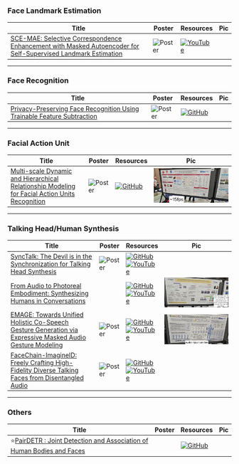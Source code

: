 ### Face Landmark Estimation
|Title|Poster|Resources|Pic|
|------|------|------|------|
| [SCE-MAE: Selective Correspondence Enhancement with Masked Autoencoder for Self-Supervised Landmark Estimation](https://openaccess.thecvf.com/content/CVPR2024/html/Yin_SCE-MAE_Selective_Correspondence_Enhancement_with_Masked_Autoencoder_for_Self-Supervised_Landmark_CVPR_2024_paper.html) | ![Poster](https://cvpr.thecvf.com/media/PosterPDFs/CVPR%202024/30445.png?t=1715379396.8552032) | [![YouTube](https://img.shields.io/badge/YouTube-%23FF0000.svg?style=for-the-badge&logo=YouTube&logoColor=white)](https://www.youtube.com/watch?v=fd6Z4mRNJS4)

---

### Face Recognition
|Title|Poster|Resources|Pic|
|------|------|------|------|
| [Privacy-Preserving Face Recognition Using Trainable Feature Subtraction](https://openaccess.thecvf.com/content/CVPR2024/html/Mi_Privacy-Preserving_Face_Recognition_Using_Trainable_Feature_Subtraction_CVPR_2024_paper.html) | ![Poster](https://cvpr.thecvf.com/media/PosterPDFs/CVPR%202024/30804.png?t=1717337891.6986322) | [![GitHub](https://img.shields.io/github/stars/Tencent/TFace?style=social)](https://github.com/Tencent/TFace/tree/master/recognition/tasks/minusface) 

---

### Facial Action Unit
|Title|Poster|Resources|Pic|
|------|------|------|------|
| [Multi-scale Dynamic and Hierarchical Relationship Modeling for Facial Action Units Recognition](https://openaccess.thecvf.com/content/CVPR2024/html/Wang_Multi-scale_Dynamic_and_Hierarchical_Relationship_Modeling_for_Facial_Action_Units_CVPR_2024_paper.html) | ![Poster](https://cvpr.thecvf.com/media/PosterPDFs/CVPR%202024/29919.png?t=1717304508.975803) | [![GitHub](https://img.shields.io/github/stars/CVI-SZU/MDHR?style=social)](https://github.com/CVI-SZU/MDHR) | ![Pic](https://github.com/HeChengHui/CVPR2024/blob/main/Papers/Topics/Face/assets/WhatsApp%20Image%202024-07-03%20at%2011.03.19.jpeg)

---

### Talking Head/Human Synthesis
|Title|Poster|Resources|Pic|
|------|------|------|------|
| [SyncTalk: The Devil is in the Synchronization for Talking Head Synthesis](https://openaccess.thecvf.com/content/CVPR2024/html/Peng_SyncTalk_The_Devil_is_in_the_Synchronization_for_Talking_Head_CVPR_2024_paper.html) | ![Poster](https://github.com/HeChengHui/CVPR2024/blob/main/Papers/Topics/Face/assets/31254.png) | [![GitHub](https://img.shields.io/github/stars/ziqiaopeng/SyncTalk?style=social)](https://github.com/ziqiaopeng/SyncTalk) <br> [![YouTube](https://img.shields.io/badge/YouTube-%23FF0000.svg?style=for-the-badge&logo=YouTube&logoColor=white)](https://www.youtube.com/watch?v=j1TG2-qHDqE)
| [From Audio to Photoreal Embodiment: Synthesizing Humans in Conversations](https://openaccess.thecvf.com/content/CVPR2024/html/Ng_From_Audio_to_Photoreal_Embodiment_Synthesizing_Humans_in_Conversations_CVPR_2024_paper.html)| | [![GitHub](https://img.shields.io/github/stars/facebookresearch/audio2photoreal?style=social)](https://github.com/facebookresearch/audio2photoreal) <br> [![YouTube](https://img.shields.io/badge/YouTube-%23FF0000.svg?style=for-the-badge&logo=YouTube&logoColor=white)](https://www.youtube.com/watch?v=Y0GMaMtUynQ) | ![Pic](https://github.com/HeChengHui/CVPR2024/blob/main/Papers/Topics/Face/assets/WhatsApp%20Image%202024-07-03%20at%2010.37.10.jpeg)
| [EMAGE: Towards Unified Holistic Co-Speech Gesture Generation via Expressive Masked Audio Gesture Modeling](https://openaccess.thecvf.com/content/CVPR2024/html/Liu_EMAGE_Towards_Unified_Holistic_Co-Speech_Gesture_Generation_via_Expressive_Masked_CVPR_2024_paper.html) | ![Poster](https://cvpr.thecvf.com/media/PosterPDFs/CVPR%202024/30938.png?t=1717432863.9303353) | [![GitHub](https://img.shields.io/github/stars/PantoMatrix/PantoMatrix?style=social)](https://github.com/PantoMatrix/PantoMatrix/tree/main/scripts/EMAGE_2024) <br> [![YouTube](https://img.shields.io/badge/YouTube-%23FF0000.svg?style=for-the-badge&logo=YouTube&logoColor=white)](https://www.youtube.com/watch?v=T0OYPvViFGE) | ![Pic](https://github.com/HeChengHui/CVPR2024/blob/main/Papers/Topics/Face/assets/WhatsApp%20Image%202024-07-03%20at%2010.54.56.jpeg)
| [FaceChain-ImagineID: Freely Crafting High-Fidelity Diverse Talking Faces from Disentangled Audio](https://openaccess.thecvf.com/content/CVPR2024/html/Xu_FaceChain-ImagineID_Freely_Crafting_High-Fidelity_Diverse_Talking_Faces_from_Disentangled_Audio_CVPR_2024_paper.html) | ![Poster](https://cvpr.thecvf.com/media/PosterPDFs/CVPR%202024/29489.png?t=1717123658.1054597) | [![GitHub](https://img.shields.io/github/stars/modelscope/facechain?style=social)](https://github.com/modelscope/facechain/tree/v3.0.0) <br> [![YouTube](https://img.shields.io/badge/YouTube-%23FF0000.svg?style=for-the-badge&logo=YouTube&logoColor=white)](https://www.youtube.com/watch?v=q1gfVAoMNKs)

---

### Others
|Title|Poster|Resources|Pic|
|------|------|------|------|
| ⭐[PairDETR : Joint Detection and Association of Human Bodies and Faces](https://openaccess.thecvf.com/content/CVPR2024/papers/Ali_PairDETR__Joint_Detection_and_Association_of_Human_Bodies_and_CVPR_2024_paper.pdf) | | [![GitHub](https://img.shields.io/github/stars/mts-ai/pairdetr?style=social)](https://github.com/mts-ai/pairdetr) 

